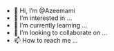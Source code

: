 - 👋 Hi, I’m @Azeemami
- 👀 I’m interested in ...
- 🌱 I’m currently learning ...
- 💞️ I’m looking to collaborate on ...
- 📫 How to reach me ...

<!---
Azeemami/Azeemami is a ✨ special ✨ repository because its `README.md` (this file) appears on your GitHub profile.
You can click the Preview link to take a look at your changes.
--->
